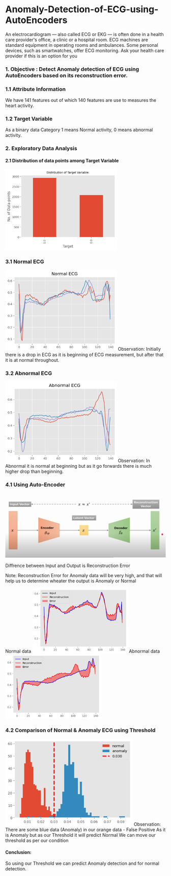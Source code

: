 # Anomaly-Detection-of-ECG-using-AutoEncoders
An electrocardiogram — also called ECG or EKG — is often done in a health care provider's office, a clinic or a hospital room. ECG machines are standard equipment in operating rooms and ambulances. Some personal devices, such as smartwatches, offer ECG monitoring. Ask your health care provider if this is an option for you
### 1. Objective : Detect Anomaly detection of ECG using AutoEncoders based on its reconstruction error.

### 1.1 Attribute Information
We have 141 features out of which 140 features are use to measures the heart activity.
### 1.2 Target Variable
As a binary data Category 1 means Normal activity, 0 means abnormal activity.

### 2. Exploratory Data Analysis 
#### 2.1 Distribution of data points among Target Variable
<img src="Distribution_target_var.png" width="350"/>

### 3.1 Normal ECG
<img src="Normal ecg.png" width="350"/>
Observation: Initially there is a drop in ECG as it is beginning of ECG measurement, but after that it is at normal throughout.

### 3.2  Abnormal ECG 
<img src="Abnormal ECG.png" width="350"/>
Observation: In Abnormal it is normal at beginning but as it go forwards there is much higher drop than beginning.

### 4.1 Using Auto-Encoder
<img src="Auto-encoder.png" width="650"/>

Diffrence between Input and Output is Reconstruction Error

Note: Reconstruction Error for Anomaly data will be very high, and that will help us to determine wheater the output is Anomaly or Normal

Normal data
<img src="Normal_data.png" width="300"/>
Abnormal data
<img src="Abnormaldata.png" width="300"/>


### 4.2 Comparison of Normal & Anomaly ECG using Threshold
<img src="Comparison_data.png" width="400"/>
Observation:
There are some blue data (Anomaly) in our orange data - False Positive
As it is Anomaly but as our Threshold it will predict Normal
We can move our threshold as per our condition

#### Conclusion:

So using our Threshold we can predict Anomaly detection and for normal detection.
